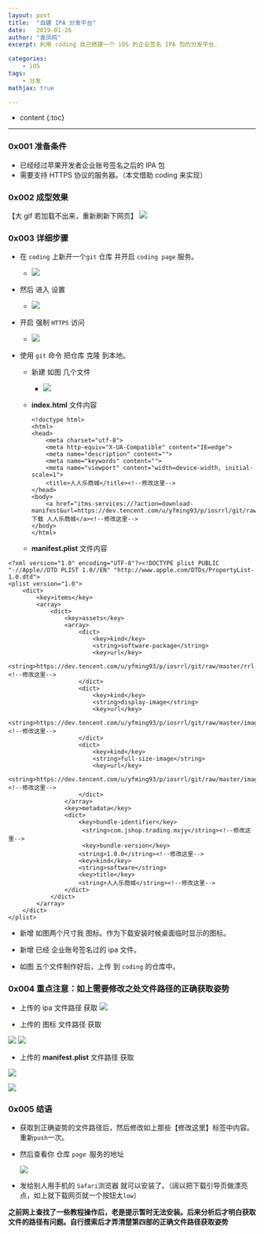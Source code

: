 ```yaml
---
layout: post
title:  "自建 IPA 分发平台"
date:   2019-01-26
author: "袁凤鸣"
excerpt: 利用 coding 自己搭建一个 iOS 的企业签名 IPA 包的分发平台.

categories: 
    - iOS
tags: 
    - 分发
mathjax: true

---
```

* content
{:toc}
---

### 0x001 准备条件

-  已经经过苹果开发者企业账号签名之后的 IPA 包
-  需要支持 HTTPS 协议的服务器。（本文借助 coding 来实现）

### 0x002 成型效果
【大 gif 若加载不出来，重新刷新下网页】
![](https://yfmingo.oss-cn-beijing.aliyuncs.com/images/akYtAu.jpg)

### 0x003 详细步骤

- 在 `coding` 上新开一个`git` 仓库 并开启 `coding page` 服务。
    - ![](https://yfmingo.oss-cn-beijing.aliyuncs.com/images/rvDUhS.jpg)

- 然后 进入 设置 
    - ![](https://yfmingo.oss-cn-beijing.aliyuncs.com/images/zd6tbW.jpg)
- 开启 强制 `HTTPS` 访问
    - ![](https://yfmingo.oss-cn-beijing.aliyuncs.com/images/oBYeAn.jpg)

- 使用 `git` 命令 把仓库 克隆 到本地。
    - 新建 如图 几个文件
        - ![](https://yfmingo.oss-cn-beijing.aliyuncs.com/images/2NktPp.jpg)

    - **index.html** 文件内容
                
        ```
        <!doctype html>
        <html>
        <head>
            <meta charset="utf-8">
            <meta http-equiv="X-UA-Compatible" content="IE=edge">
            <meta name="description" content="">
            <meta name="keywords" content="">
            <meta name="viewport" content="width=device-width, initial-scale=1">
            <title>人人乐商城</title><!--修改这里-->
        </head>
        <body>
            <a href="itms-services://?action=download-manifest&url=https://dev.tencent.com/u/yfming93/p/iosrrl/git/raw/master/manifest.plist">下载 人人乐商城</a><!--修改这里-->
        </body>
        </html>
        ```


    - **manifest.plist** 文件内容

        
```
<?xml version="1.0" encoding="UTF-8"?><!DOCTYPE plist PUBLIC "-//Apple//DTD PLIST 1.0//EN" "http://www.apple.com/DTDs/PropertyList-1.0.dtd">
<plist version="1.0">
    <dict>
        <key>items</key>
        <array>
            <dict>
                <key>assets</key>
                <array>
                    <dict>
                        <key>kind</key>
                        <string>software-package</string>
                        <key>url</key>
                        <string>https://dev.tencent.com/u/yfming93/p/iosrrl/git/raw/master/rrl.ipa</string><!--修改这里-->
                    </dict>
                    <dict>
                        <key>kind</key>
                        <string>display-image</string>
                        <key>url</key>
                        <string>https://dev.tencent.com/u/yfming93/p/iosrrl/git/raw/master/image.57x57.png</string><!--修改这里-->
                    </dict>
                    <dict>
                        <key>kind</key>
                        <string>full-size-image</string>
                        <key>url</key>
                        <string>https://dev.tencent.com/u/yfming93/p/iosrrl/git/raw/master/image.512x512.png</string><!--修改这里-->
                    </dict>
                </array>
                <key>metadata</key>
                <dict>
                    <key>bundle-identifier</key>
                     <string>com.jshop.trading.mxjy</string><!--修改这里-->
                     <key>bundle-version</key>
                    <string>1.0.0</string><!--修改这里-->
                    <key>kind</key>
                    <string>software</string>
                    <key>title</key>
                    <string>人人乐商城</string><!--修改这里-->
                </dict>
            </dict>
        </array>
    </dict>
</plist>
```


- 新增 如图两个尺寸我 图标。作为下载安装时候桌面临时显示的图标。
- 新增 已经 企业账号签名过的 ipa 文件。

- 如图 五个文件制作好后，上传 到 `coding` 的仓库中。

### 0x004 重点注意：如上需要修改之处文件路径的正确获取姿势

- 上传的 ipa 文件路径 获取
    ![](https://yfmingo.oss-cn-beijing.aliyuncs.com/images/qnxJxL.jpg)

- 上传的 图标 文件路径 获取

![](https://yfmingo.oss-cn-beijing.aliyuncs.com/images/OO0NLJ.jpg)
![](https://yfmingo.oss-cn-beijing.aliyuncs.com/images/49PKVQ.jpg)


- 上传的 **manifest.plist** 文件路径 获取

![](https://yfmingo.oss-cn-beijing.aliyuncs.com/images/0pLVyG.jpg)

![](https://yfmingo.oss-cn-beijing.aliyuncs.com/images/XpnNuH.jpg)

### 0x005 结语
 - 获取到正确姿势的文件路径后，然后修改如上那些【修改这里】标签中内容。重新`push`一次。
 
 - 然后查看你 仓库 `page `服务的地址
 
    ![](https://yfmingo.oss-cn-beijing.aliyuncs.com/images/eXhJ35.jpg)
 

- 发给别人用手机的 `Safari`浏览器 就可以安装了。（阔以把下载引导页做漂亮点，如上就下载网页就一个按钮太`low`）

**之前网上查找了一些教程操作后，老是提示暂时无法安装。后来分析后才明白获取文件的路径有问题。自行摸索后才弄清楚第四部的正确文件路径获取姿势**


